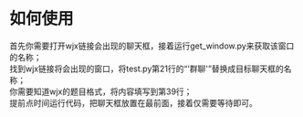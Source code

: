 # 如何使用
首先你需要打开wjx链接会出现的聊天框，接着运行get_window.py来获取该窗口的名称；  
找到wjx链接将会出现的窗口，将test.py第21行的“'群聊'”替换成目标聊天框的名称；  
你需要知道wjx的题目格式，将内容填写到第39行；  
提前点时间运行代码，把聊天框放置在最前面，接着仅需要等待即可。
